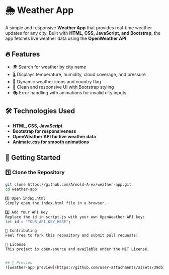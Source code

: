 # 🌦️ Weather App

A simple and responsive **Weather App** that provides real-time weather updates for any city. Built with **HTML, CSS, JavaScript, and Bootstrap**, the app fetches live weather data using the **OpenWeather API**.

## 🔥 Features
- 🌍 Search for weather by city name
- 🌡️ Displays temperature, humidity, cloud coverage, and pressure
- 🌄 Dynamic weather icons and country flag
- 🎨 Clean and responsive UI with Bootstrap styling
- 🎭 Error handling with animations for invalid city inputs

## 🛠️ Technologies Used
- **HTML, CSS, JavaScript**
- **Bootstrap for responsiveness**
- **OpenWeather API for live weather data**
- **Animate.css for smooth animations**




## 🚀 Getting Started
### 1️⃣ Clone the Repository
```bash
git clone https://github.com/Arnold-A-ex/weather-app.git
cd weather-app

2️⃣ Open index.html
Simply open the index.html file in a browser.

3️⃣ Add Your API Key 
Replace the id in script.js with your own OpenWeather API key:
let id = "YOUR_API_KEY_HERE";

🤝 Contributing
Feel free to fork this repository and submit pull requests!

📜 License
This project is open-source and available under the MIT License.


## 📸 Preview
![weather-app preview](https://github.com/user-attachments/assets/39db7728-8c34-43c0-ad6d-1227c484d2a3)

